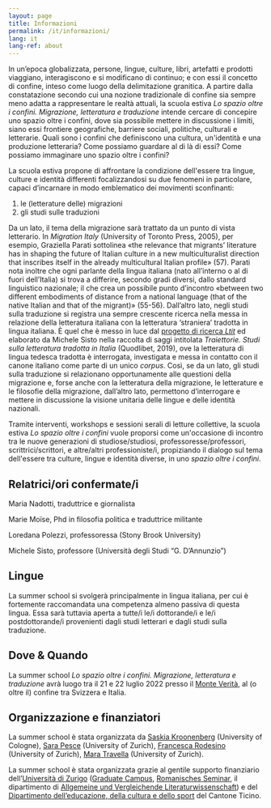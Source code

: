 ```yaml
---
layout: page
title: Informazioni
permalink: /it/informazioni/
lang: it
lang-ref: about
---
```


In un’epoca globalizzata, persone, lingue, culture, libri, artefatti e prodotti viaggiano, interagiscono e si modificano di continuo; e con essi il concetto di confine, inteso come luogo della delimitazione granitica. A partire dalla constatazione secondo cui una nozione tradizionale di confine sia sempre meno adatta a rappresentare le realtà attuali, la scuola estiva _Lo spazio oltre i confini. Migrazione, letteratura e traduzione_ intende cercare di concepire uno spazio oltre i confini, dove sia possibile mettere in discussione i limiti, siano essi frontiere geografiche, barriere sociali, politiche, culturali e letterarie. Quali sono i confini che definiscono una cultura, un'identità e una produzione letteraria? Come possiamo guardare al di là di essi? Come possiamo immaginare uno spazio oltre i confini?

La scuola estiva propone di affrontare la condizione dell'essere tra lingue, culture e identità differenti focalizzandosi su due fenomeni in particolare, capaci d’incarnare in modo emblematico dei movimenti sconfinanti:

1. le (letterature delle) migrazioni 
2. gli studi sulle traduzioni

Da un lato, il tema della migrazione sarà trattato da un punto di vista letterario. In _Migration Italy_ (University of Toronto Press, 2005), per esempio, Graziella Parati sottolinea «the relevance that migrants’ literature has in shaping the future of Italian culture in a new multiculturalist direction that inscribes itself in the already multicultural Italian profile» (57). Parati nota inoltre che ogni parlante della lingua italiana (nato all’interno o al di fuori dell’Italia) si trova a differire, secondo gradi diversi, dallo standard linguistico nazionale; il che crea un possibile punto d’incontro «between two different embodiments of distance from a national language (that of the native Italian and that of the migrant)» (55-56). Dall’altro lato, negli studi sulla traduzione si registra una sempre crescente ricerca nella messa in relazione della letteratura italiana con la letteratura ‘straniera’ tradotta in lingua italiana. È quel che è messo in luce dal [progetto di ricerca _Ltit_](www.ltit) ed elaborato da Michele Sisto nella raccolta di saggi intitolata _Traiettorie. Studi sulla letteratura tradotta in Italia_ (Quodlibet, 2019), ove la letteratura di lingua tedesca tradotta è interrogata, investigata e messa in contatto con il canone italiano come parte di un unico _corpus_. 
Così, se da un lato, gli studi sulla traduzione si relazionano opportunamente alle questioni della migrazione e, forse anche con la letteratura della migrazione, le letterature e le filosofie della migrazione, dall’altro lato, permettono d’interrogare e mettere in discussione la visione unitaria delle lingue e delle identità nazionali. 

Tramite interventi, workshops e sessioni serali di letture collettive, la scuola estiva _Lo spazio oltre i confini_ vuole proporsi come un'occasione di incontro tra le nuove generazioni di studiose/studiosi, professoresse/professori, scrittrici/scrittori, e altre/altri professioniste/i, propiziando il dialogo sul tema dell'essere tra culture, lingue e identità diverse, in uno _spazio oltre i confini_.

Relatrici/ori confermate/i
---

Maria Nadotti, traduttrice e giornalista

Marie Moïse, Phd in filosofia politica e traduttrice militante

Loredana Polezzi, professoressa (Stony Brook University)

Michele Sisto, professore (Università degli Studi “G. D’Annunzio”)


Lingue
---
La summer school si svolgerà principalmente in lingua italiana, per cui è fortemente raccomandata una competenza almeno passiva di questa lingua. Essa sarà tuttavia aperta a tutte/i le/i dottorande/i e le/i postdottorande/i provenienti dagli studi letterari e dagli studi sulla traduzione. 


Dove & Quando
---

La summer school _Lo spazio oltre i confini. Migrazione, letteratura e traduzione_ avrà luogo tra il 21 e 22 luglio 2022 presso il [Monte Verità](https://www.monteverita.org/en), al (o oltre il) confine tra Svizzera e Italia.


Organizzazione e finanziatori
---
La summer school è stata organizzata da [Saskia Kroonenberg](https://saskia.dance/) (University of Cologne), [Sara Pesce](https://www.rose.uzh.ch/de/seminar/wersindwir/mitarbeitende/pesce.html) (University of Zurich), [Francesca Rodesino](https://www.rose.uzh.ch/de/forschung/doktorat/doktorierende/rodesino.html) (University of Zurich), [Mara Travella](https://www.rose.uzh.ch/de/forschung/doktorat/doktorierende/travella.html) (University of Zurich).

La summer school è stata organizzata grazie al gentile supporto finanziario dell’[Università di Zurigo](https://www.uzh.ch/en.html) ([Graduate Campus](https://www.grc.uzh.ch/de.html), [Romanisches Seminar](https://www.rose.uzh.ch/de.html), il dipartimento di [Allgemeine und Vergleichende Literaturwissenschaft](https://www.rose.uzh.ch/de/studium/faecher/avl/studies.html)) e del [Dipartimento dell’educazione, della cultura e dello sport](https://www4.ti.ch/decs/dipartimento/) del Cantone Ticino.
